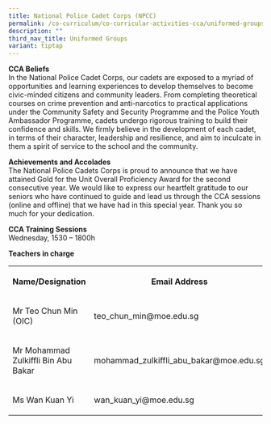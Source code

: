 ```yaml
---
title: National Police Cadet Corps (NPCC)
permalink: /co-curriculum/co-curricular-activities-cca/uniformed-groups/national-police-cadet-corps-npcc/
description: ""
third_nav_title: Uniformed Groups
variant: tiptap
---
```

<p><strong>CCA Beliefs</strong><br>In the National Police Cadet Corps, our cadets are exposed to a myriad of opportunities and learning experiences to develop themselves to become civic-minded citizens and community leaders. From completing theoretical courses on crime prevention and anti-narcotics to practical applications under the Community Safety and Security Programme and the Police Youth Ambassador Programme, cadets undergo rigorous training to build their confidence and skills. We firmly believe in the development of each cadet, in terms of their character, leadership and resilience, and aim to inculcate in them a spirit of service to the school and the community.</p><p><strong>Achievements and Accolades</strong><br>The National Police Cadets Corps is proud to announce that we have attained Gold for the Unit Overall Proficiency Award for the second consecutive year. We would like to express our heartfelt gratitude to our seniors who have continued to guide and lead us through the CCA sessions (online and offline) that we have had in this special year. Thank you so much for your dedication.</p><p><strong>CCA Training Sessions</strong><br>Wednesday, 1530 – 1800h</p><p><strong>Teachers in charge</strong><br></p><table><tbody><tr><th rowspan="1" colspan="1"><p><strong>Name/Designation</strong></p></th><th rowspan="1" colspan="1"><p><strong>Email Address</strong></p></th></tr><tr><td rowspan="1" colspan="1"><p>Mr Teo Chun Min (OIC)</p></td><td rowspan="1" colspan="1"><p>teo_chun_min@moe.edu.sg</p></td></tr><tr><td rowspan="1" colspan="1"><p>Mr Mohammad Zulkiffli Bin Abu Bakar</p></td><td rowspan="1" colspan="1"><p>mohammad_zulkiffli_abu_bakar@moe.edu.sg</p></td></tr><tr><td rowspan="1" colspan="1"><p>Ms Wan Kuan Yi</p></td><td rowspan="1" colspan="1"><p>wan_kuan_yi@moe.edu.sg</p></td></tr></tbody></table><p></p>